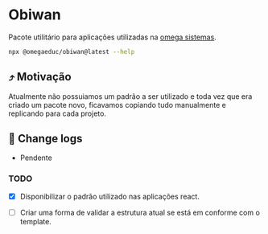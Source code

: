 # Obiwan

Pacote utilitário para aplicações utilizadas na [omega sistemas](https://omegasistemas.net.br).

```sh
npx @omegaeduc/obiwan@latest --help
```

## ⤴️ Motivação

Atualmente não possuiamos um padrão a ser utilizado e toda vez que era criado um pacote novo, ficavamos copiando tudo manualmente e replicando para cada projeto.

## 📰 Change logs

- Pendente

### TODO

- [x] Disponibilizar o padrão utilizado nas aplicações react.
- [ ] Criar uma forma de validar a estrutura atual se está em conforme com o template.
 


